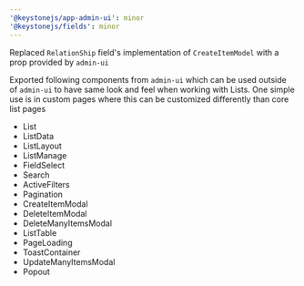 ```yaml
---
'@keystonejs/app-admin-ui': minor
'@keystonejs/fields': minor
---
```


Replaced `RelationShip` field's implementation of `CreateItemModel` with a prop provided by `admin-ui` 

Exported following components from `admin-ui` which can be used outside of `admin-ui` to have same look and feel when working with Lists. One simple use is in custom pages where this can be customized differently than core list pages

* List
* ListData
* ListLayout
* ListManage
* FieldSelect
* Search
* ActiveFilters
* Pagination
* CreateItemModal
* DeleteItemModal
* DeleteManyItemsModal
* ListTable
* PageLoading
* ToastContainer
* UpdateManyItemsModal
* Popout
